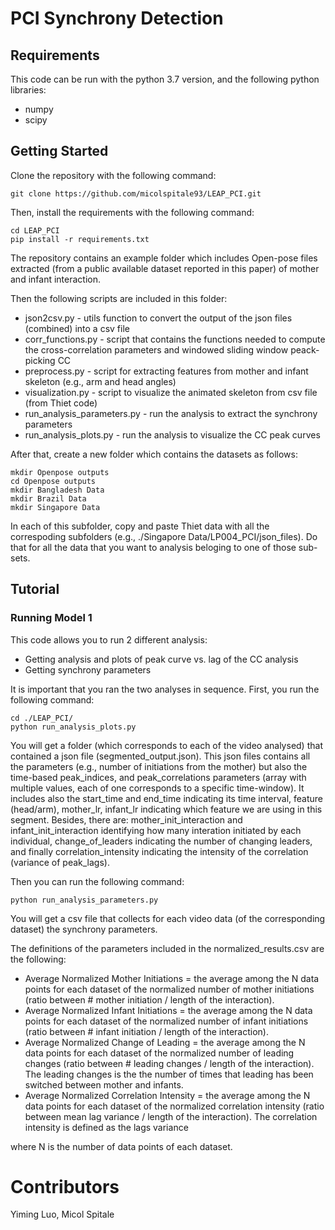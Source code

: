 # PCI Synchrony Detection

## Requirements
This code can be run with the python 3.7 version, and the following python libraries:
- numpy
- scipy

## Getting Started

Clone the repository with the following command:
```
git clone https://github.com/micolspitale93/LEAP_PCI.git
```

Then, install the requirements with the following command:

```
cd LEAP_PCI
pip install -r requirements.txt
```

The repository contains an example folder which includes Open-pose files extracted (from a public available dataset reported in this paper) of mother and infant interaction. 

Then the following scripts are included in this folder:
- json2csv.py - utils function to convert the output of the json files (combined) into a csv file
- corr_functions.py - script that contains the functions needed to compute the cross-correlation parameters and windowed sliding window peack-picking CC
- preprocess.py - script for extracting features from mother and infant skeleton (e.g., arm and head angles)
- visualization.py - script to visualize the animated skeleton from csv file (from Thiet code)
- run_analysis_parameters.py - run the analysis to extract the synchrony parameters
- run_analysis_plots.py - run the analysis to visualize the CC peak curves 

After that, create a new folder which contains the datasets as follows:
```
mkdir Openpose outputs
cd Openpose outputs
mkdir Bangladesh Data
mkdir Brazil Data
mkdir Singapore Data
```

In each of this subfolder, copy and paste Thiet data with all the correspoding subfolders (e.g., ./Singapore Data/LP004_PCI/json_files). Do that for all the data that you want to analysis beloging to one of those sub-sets.

## Tutorial


### Running Model 1

This code allows you to run 2 different analysis:
- Getting analysis and plots of peak curve vs. lag of the CC analysis 
- Getting synchrony parameters

It is important that you ran the two analyses in sequence. 
First, you run the following command:
```
cd ./LEAP_PCI/
python run_analysis_plots.py
```
You will get a folder (which corresponds to each of the video analysed) that contained a json file (segmented_output.json). This json files contains all the parameters (e.g., number of initiations from the mother) but also the time-based peak_indices, and peak_correlations parameters (array with multiple values, each of one corresponds to a specific time-window). It includes also the start_time and end_time indicating its time interval, feature (head/arm), mother_lr, infant_lr indicating which feature we are using in this segment. Besides, there are: mother_init_interaction and infant_init_interaction identifying how many interation initiated by each individual, change_of_leaders indicating the number of changing leaders, and finally correlation_intensity indicating the intensity of the correlation (variance of peak_lags).

Then you can run the following command:
```
python run_analysis_parameters.py
```
You will get a csv file that collects for each video data (of the corresponding dataset) the synchrony parameters. 

The definitions of the parameters included in the normalized_results.csv are the following:

- Average Normalized Mother Initiations = the average among the N data points for each dataset of the normalized number of mother initiations (ratio between # mother initiation / length of the interaction).
- Average Normalized Infant Initiations = the average among the N data points for each dataset of the normalized number of infant initiations (ratio between # infant initiation / length of the interaction).
- Average Normalized Change of Leading  = the average among the N data points for each dataset of the normalized number of leading changes (ratio between # leading changes / length of the interaction). The leading changes is the the number of times that leading has been switched between mother and infants.
- Average Normalized Correlation Intensity = the average among the N data points for each dataset of the normalized correlation intensity (ratio between mean lag variance  / length of the interaction). The correlation intensity is defined as the lags variance

where N is the number of data points of each dataset.

# Contributors
Yiming Luo, Micol Spitale


